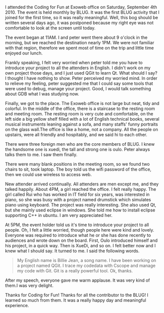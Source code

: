 I attended the Coding for Fun at Exoweb office on Saturday, September 4th
2010. The event is held monthly by BLUG. It was the first BLUG activity that I
joined for the first time, so it was really meaningful. Well, this bog should
be written several days ago, it was postponed because my right eye was not
comfortable to look at the screen until today.

The event began at 11AM. I and peter went there about 9 o'clock in the
morning, but we reached the destination nearly 1PM. We were not familiar with
that region, therefore we spent most of time on the trip and little time
enjoyed our lunch.

Frankly speaking, I felt very worried when peter told me you have to introduce your
project to all the attenders in English. I didn't work on my own project those
days, and I just used QGit to learn Qt. What should I say? I thought I have
nothing to show. Peter perceived my worried mind. In order to relieve my
feeling, peter suggested me that I could say some tools that were used to
debug, manage your project. Good, I would talk something about GDB what
I was studying now.

Finally, we got to the place. The Exoweb office is not large but neat, tidy
and colorful. In the middle of the office, there is a staircase to the resting room
and meeting room. The resting room is very cute and comfortable, on the left
side a big yellow shelf filled with a lot of English technical books, several
musical instruments leaning against a sofa, and many staffs' funny portraits
on the glass wall.The office is like a home, not a company. All the people on
upstairs, were all friendly and hospitably, and we said hi to each other.

There were three foreign men who are the core members of BLUG. I knew the
handsome one is xuedi, the tall and strong one is oulo. Peter always talks
them to me. I saw them finally.

There were many blank positions in the meeting room, so we found two chairs to
sit, took laptop. The boy told us the wifi password of the office, then we
could use wireless to access web. 

New attender arrived continually. All attenders are men except me, and they talked happily.
About 4PM, a girl reached the office. I felt really happy. The girl called Rui
who has worked in IT field for six years, was interested in piano, so she was
busy with a project named drumstick which simulates piano using keyboard. The
project was really interesting. She also used Qt, but she mainly used eclipse
in windows. She told me how to install eclipse supporting C++ in ubuntu. I am
very appreciated her.

At 5PM, the event holder told us it's time to introduce your project to all
people. Oh, I felt a little worried, though people here were kind and lovely.
Everyone was required to introduce what he or she has done recently to
audiences and wrote down on the board. First, Oulo introduced himself and 
his project, in a quick way. Then is XueDi, and so on. I felt better now and 
I knew what I should say. It turned to me. I said the following words.

>My English name is Billie Jean, a song name. I have been working on a project
>named QGit. I trace my codedata with Cscope and manage my code with Git. Git
>is a really powerful tool. Ok, thanks.

After my speech, everyone gave me warm applause. It was very kind of them.I was 
very delight.

Thanks for Coding for Fun! Thanks for all the contributor to the BLUG! I learned 
so much from them. It was a really happy day and meaningful experience.

